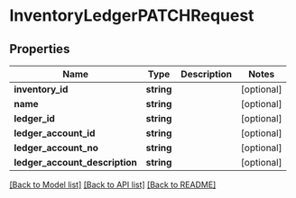 # InventoryLedgerPATCHRequest

## Properties
Name | Type | Description | Notes
------------ | ------------- | ------------- | -------------
**inventory_id** | **string** |  | [optional] 
**name** | **string** |  | [optional] 
**ledger_id** | **string** |  | [optional] 
**ledger_account_id** | **string** |  | [optional] 
**ledger_account_no** | **string** |  | [optional] 
**ledger_account_description** | **string** |  | [optional] 

[[Back to Model list]](../README.md#documentation-for-models) [[Back to API list]](../README.md#documentation-for-api-endpoints) [[Back to README]](../README.md)


